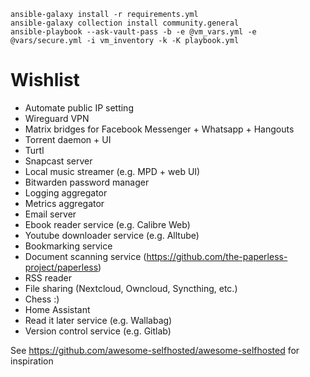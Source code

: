 
```
ansible-galaxy install -r requirements.yml
ansible-galaxy collection install community.general
ansible-playbook --ask-vault-pass -b -e @vm_vars.yml -e @vars/secure.yml -i vm_inventory -k -K playbook.yml
```

# Wishlist

* Automate public IP setting
* Wireguard VPN
* Matrix bridges for Facebook Messenger + Whatsapp + Hangouts
* Torrent daemon + UI
* Turtl
* Snapcast server
* Local music streamer (e.g. MPD + web UI)
* Bitwarden password manager
* Logging aggregator
* Metrics aggregator
* Email server
* Ebook reader service (e.g. Calibre Web)
* Youtube downloader service (e.g. Alltube)
* Bookmarking service
* Document scanning service (https://github.com/the-paperless-project/paperless)
* RSS reader
* File sharing (Nextcloud, Owncloud, Syncthing, etc.)
* Chess :)
* Home Assistant
* Read it later service (e.g. Wallabag)
* Version control service (e.g. Gitlab)

See https://github.com/awesome-selfhosted/awesome-selfhosted for inspiration